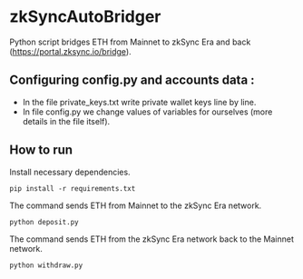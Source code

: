 # zkSyncAutoBridger

Python script bridges ETH from Mainnet to zkSync Era and back (https://portal.zksync.io/bridge).

## Configuring config.py and accounts data :

- In the file private_keys.txt write private wallet keys line by line.
- In file config.py we change values of variables for ourselves (more details in the file itself).

## How to run
Install necessary dependencies.

    pip install -r requirements.txt

The command sends ETH from Mainnet to the zkSync Era network.

    python deposit.py

The command sends ETH from the zkSync Era network back to the Mainnet network.

    python withdraw.py


